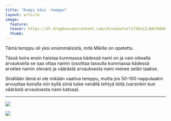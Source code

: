 ```yaml
---
title: "Kumpi käsi -temppu"
layout: article
image:
  feature:
  teaser: https://dl.dropboxusercontent.com/sh/ea1wtnz7z734o12/AAC9XE0m3C8xO6FWG5eObD9za/aktivointi/kumpi-kasi/DSC29523-245px.jpg
  thumb:
---
```


Tämä temppu oli yksi ensimmäisistä, mitä Mikille on opetettu.

Tässä koira ensin haistaa kummassa kädessä nami on ja vain oikealla arvauksella se saa ottaa namin (osoittaa tassulla kummassa kädessä arvelee namin olevan) ja väärästä arvauksesta nami menee selän taakse.

Sinällään tämä ei ole mikään vaativa temppu, mutta jos 50–100 nappulaakin arvuuttaa koiralla niin kyllä siinä tulee nenällä tehtyä töitä (varsinkin kun väärästä arvauksesta nami katoaa).

---

[![](https://dl.dropboxusercontent.com/sh/ea1wtnz7z734o12/AABgOvclDfYan_jLogjgfubra/aktivointi/kumpi-kasi/DSC29521-800px.jpg)](https://dl.dropboxusercontent.com/sh/ea1wtnz7z734o12/AADwsaNkahHic6WTIZMLBo43a/aktivointi/kumpi-kasi/DSC29521.jpg)

[![](https://dl.dropboxusercontent.com/sh/ea1wtnz7z734o12/AABefrzfsYCe39BkK3NdBtXHa/aktivointi/kumpi-kasi/DSC29523-800px.jpg)](https://dl.dropboxusercontent.com/sh/ea1wtnz7z734o12/AADy3zr1WTYaUfO1U14L0Wwoa/aktivointi/kumpi-kasi/DSC29523.jpg)
